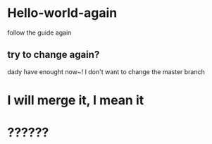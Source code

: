 # Hello-world-again
follow the guide again
## try to change again?
dady have enought now~!
I don't want to change the master branch
# I will merge it, I mean it
# ??????